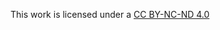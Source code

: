 This work is licensed under a <a rel="license" href="https://creativecommons.org/licenses/by-nc-nd/4.0/">CC BY-NC-ND 4.0</a>
